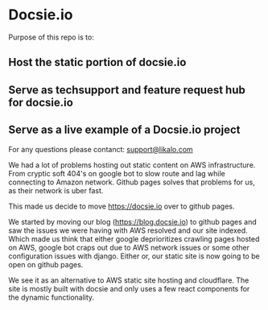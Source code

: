 # Docsie.io
Purpose of this repo is to: 

## Host the static portion of docsie.io
## Serve as techsupport and feature request hub for docsie.io
## Serve as a live example of a Docsie.io project

For any questions please contanct: support@likalo.com


We had a lot of problems hosting out static content on AWS infrastructure. From cryptic soft 404's on google bot to slow route and lag while connecting to Amazon network. Github pages solves that problems for us, as their network is uber fast.

This made us decide to move https://docsie.io over to github pages.

We started by moving our blog (https://blog.docsie.io) to github pages and saw the issues we were having with AWS resolved and our
site indexed. Which made us think that either google deprioritizes crawling pages hosted on AWS, google bot craps out due to AWS
network issues or some other configuration issues with django. Either or, our static site is now going to be open on github pages.

We see it as an alternative to AWS static site hosting and cloudflare. The site is mostly built with docsie and only uses a few
react components for the dynamic functionality.
